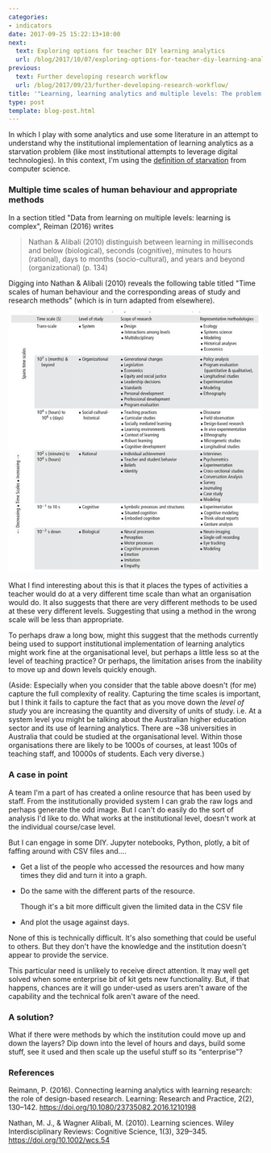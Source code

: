 ```yaml
---
categories:
- indicators
date: 2017-09-25 15:22:13+10:00
next:
  text: Exploring options for teacher DIY learning analytics
  url: /blog/2017/10/07/exploring-options-for-teacher-diy-learning-analytics/
previous:
  text: Further developing research workflow
  url: /blog/2017/09/23/further-developing-research-workflow/
title: '"Learning, learning analytics and multiple levels: The problem of starvation"'
type: post
template: blog-post.html
---
```

In which I play with some analytics and use some literature in an attempt to understand why the institutional implementation of learning analytics as a starvation problem (like most institutional attempts to leverage digital technologies). In this context, I'm using the [definition of starvation](https://en.wikipedia.org/wiki/Starvation_\(computer_science\)) from computer science.

### Multiple time scales of human behaviour and appropriate methods

In a section titled "Data from learning on multiple levels: learning is complex", Reiman (2016) writes

> Nathan & Alibali (2010) distinguish between learning in milliseconds and below (biological), seconds (cognitive), minutes to hours (rational), days to months (socio-cultural), and years and beyond (organizational) (p. 134)

Digging into Nathan & Alibali (2010) reveals the following table titled "Time scales of human behaviour and the corresponding areas of study and research methods" (which is in turn adapted from elsewhere).

[![Time Scales of Human Behavior and the Corresponding Areas of Study and Research Methods](images/37271669022_622941e6e0_z.jpg)](https://www.flickr.com/photos/david_jones/37271669022/in/dateposted-public/ "Time Scales of Human Behavior and the Corresponding Areas of Study and Research Methods")

What I find interesting about this is that it places the types of activities a teacher would do at a very different time scale than what an organisation would do. It also suggests that there are very different methods to be used at these very different levels. Suggesting that using a method in the wrong scale will be less than appropriate.

To perhaps draw a long bow, might this suggest that the methods currently being used to support institutional implementation of learning analytics might work fine at the organisational level, but perhaps a little less so at the level of teaching practice? Or perhaps, the limitation arises from the inability to move up and down levels quickly enough.

(Aside: Especially when you consider that the table above doesn't (for me) capture the full complexity of reality. Capturing the time scales is important, but I think it fails to capture the fact that as you move down the _level of study_ you are increasing the quantity and diversity of units of study. i.e. At a system level you might be talking about the Australian higher education sector and its use of learning analytics. There are ~38 universities in Australia that could be studied at the organisational level. Within those organisations there are likely to be 1000s of courses, at least 100s of teaching staff, and 10000s of students. Each very diverse.)

### A case in point

A team I'm a part of has created a online resource that has been used by staff. From the institutionally provided system I can grab the raw logs and perhaps generate the odd image. But I can't do easily do the sort of analysis I'd like to do. What works at the institutional level, doesn't work at the individual course/case level.

But I can engage in some DIY. Jupyter notebooks, Python, plotly, a bit of faffing around with CSV files and....

- Get a list of the people who accessed the resources and how many times they did and turn it into a graph.
- Do the same with the different parts of the resource.
    
    Though it's a bit more difficult given the limited data in the CSV file
    
- And plot the usage against days.

None of this is technically difficult. It's also something that could be useful to others. But they don't have the knowledge and the institution doesn't appear to provide the service.

This particular need is unlikely to receive direct attention. It may well get solved when some enterprise bit of kit gets new functionality. But, if that happens, chances are it will go under-used as users aren't aware of the capability and the technical folk aren't aware of the need.

### A solution?

What if there were methods by which the institution could move up and down the layers? Dip down into the level of hours and days, build some stuff, see it used and then scale up the useful stuff so its "enterprise"?

### References

Reimann, P. (2016). Connecting learning analytics with learning research: the role of design-based research. Learning: Research and Practice, 2(2), 130–142. https://doi.org/10.1080/23735082.2016.1210198

Nathan, M. J., & Wagner Alibali, M. (2010). Learning sciences. Wiley Interdisciplinary Reviews: Cognitive Science, 1(3), 329–345. https://doi.org/10.1002/wcs.54